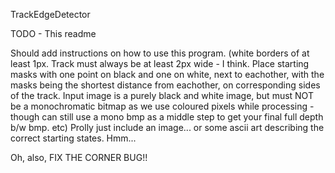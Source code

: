 TrackEdgeDetector

TODO - This readme

Should add instructions on how to use this program. 
(white borders of at least 1px. Track must always be at least 2px wide - I think. Place starting masks with one point on black and one on white, next to eachother, with the masks being the shortest distance from eachother, on corresponding sides of the track. Input image is a purely black and white image, but must NOT be a monochromatic bitmap as we use coloured pixels while processing - though can still use a mono bmp as a middle step to get your final full depth b/w bmp. etc) Prolly just include an image... or some ascii art describing the correct starting states. Hmm... 

Oh, also, FIX THE CORNER BUG!!
